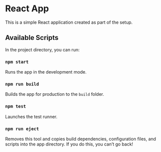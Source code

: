 # React App

This is a simple React application created as part of the setup.

## Available Scripts

In the project directory, you can run:

### `npm start`

Runs the app in the development mode.

### `npm run build`

Builds the app for production to the `build` folder.

### `npm test`

Launches the test runner.

### `npm run eject`

Removes this tool and copies build dependencies, configuration files, and scripts into the app directory. If you do this, you can’t go back!
